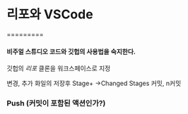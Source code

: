 # **리포와 VSCode**
=========

#### 비주얼 스튜디오 코드와 **깃헙**의 사용법을 숙지한다.

깃헙의 _리포_ 클론을 워크스페이스로 지정

   변경, 추가 화일의 저장후 Stage+ ->Changed Stages
   커밋, n커밋

 ###  Push (커밋이 포함된 액션인가?)

